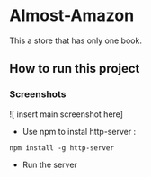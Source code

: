 # Almost-Amazon

This a store that has only one book.


## How to run this project

### Screenshots
![ insert main screenshot here]

* Use npm to instal http-server : 
``` 
npm install -g http-server

````
* Run the server